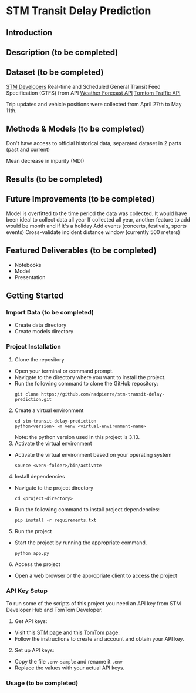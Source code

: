 # STM Transit Delay Prediction

## Introduction

## Description (to be completed)

## Dataset (to be completed)

[STM Developers](https://www.stm.info/en/about/developers)
Real-time and Scheduled General Transit Feed Specification (GTFS) from API
[Weather Forecast API](https://open-meteo.com/en/docs)
[Tomtom Traffic API](https://developer.tomtom.com/)

Trip updates and vehicle positions were collected from April 27th to May 11th.

## Methods & Models (to be completed)

Don't have access to official historical data, separated dataset in 2 parts (past and current)

Mean decrease in inpurity (MDI)

## Results (to be completed)

## Future Improvements (to be completed)

Model is overfitted to the time period the data was collected. It would have been ideal to collect data all year
If collected all year, another feature to add would be month and if it's a holiday
Add events (concerts, festivals, sports events)
Cross-validate incident distance window (currently 500 meters)

## Featured Deliverables (to be completed)

- Notebooks
- Model
- Presentation

## Getting Started

### Import Data (to be completed)

- Create data directory
- Create models directory

### Project Installation

1. Clone the repository

- Open your terminal or command prompt.
- Navigate to the directory where you want to install the project.
- Run the following command to clone the GitHub repository:
  ```
  git clone https://github.com/nadpierre/stm-transit-delay-prediction.git
  ```

2. Create a virtual environment
   ```
   cd stm-transit-delay-prediction
   python<version> -m venv <virtual-environment-name>
   ```
   Note: the python version used in this project is 3.13.
3. Activate the virtual environment

- Activate the virtual environment based on your operating system
  ```
  source <venv-folder>/bin/activate
  ```

4. Install dependencies

- Navigate to the project directory
  ```
  cd <project-directory>
  ```
- Run the following command to install project dependencies:
  ```
  pip install -r requirements.txt
  ```

5. Run the project

- Start the project by running the appropriate command.
  ```
  python app.py
  ```

6. Access the project

- Open a web browser or the appropriate client to access the project

### API Key Setup

To run some of the scripts of this project you need an API key from STM Developer Hub and TomTom Developer.

1. Get API keys:

- Visit this [STM page](https://www.stm.info/en/about/developers/faq-new-api-hub) and this [TomTom page](https://developer.tomtom.com/knowledgebase/platform/articles/how-to-get-an-tomtom-api-key/).
- Follow the instructions to create and account and obtain your API key.

2. Set up API keys:

- Copy the file `.env-sample` and rename it `.env`
- Replace the values with your actual API keys.

### Usage (to be completed)
